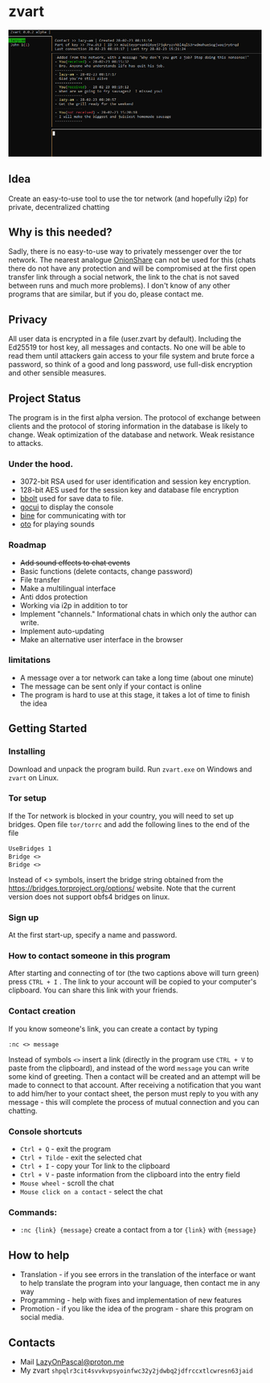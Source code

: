 zvart
=====

![zvart](screenshots/4.PNG)

## Idea

Create an easy-to-use tool to use the tor network (and hopefully i2p) for private, decentralized chatting

## Why is this needed?

Sadly, there is no easy-to-use way to privately messenger over the tor network. The nearest analogue [OnionShare](https://github.com/onionshare/onionshare) can not be used for this (chats there do not have any protection and will be compromised at the first open transfer link through a social network, the link to the chat is not saved between runs and much more problems). I don't know of any other programs that are similar, but if you do, please contact me.

## Privacy

All user data is encrypted in a file (user.zvart by default). Including the Ed25519 tor host key, all messages and contacts. No one will be able to read them until attackers gain access to your file system and brute force a password, so think of a good and long password, use full-disk encryption and other sensible measures.

## Project Status

The program is in the first alpha version. The protocol of exchange between clients
and the protocol of storing information in the database is likely to change.
Weak optimization of the database and network. Weak resistance to attacks.

### Under the hood.

* 3072-bit RSA used for user identification and session key encryption.
* 128-bit AES used for the session key and database file encryption
* [bbolt](https://github.com/etcd-io/bbolt) used for save data to file.
* [gocui](https://github.com/jroimartin/gocui) to display the console
* [bine](https://github.com/cretz/bine) for communicating with tor
* [oto](https://github.com/hajimehoshi/oto) for playing sounds

### Roadmap

* ~~Add sound effects to chat events~~
* Basic functions (delete contacts, change password)
* File transfer
* Make a multilingual interface
* Anti ddos protection
* Working via i2p in addition to tor
* Implement "channels." Informational chats in which only the author can write.
* Implement auto-updating
* Make an alternative user interface in the browser

### limitations

* A message over a tor network can take a long time (about one minute)
* The message can be sent only if your contact is online
* The program is hard to use at this stage, it takes a lot of time to finish the idea

## Getting Started

### Installing

Download and unpack the program build.
Run `zvart.exe` on Windows and `zvart` on Linux.

### Tor setup

If the Tor network is blocked in your country, you will need to set up bridges.
Open file `tor/torrc` and add the following lines to the end of the file

```
UseBridges 1
Bridge <>
Bridge <>
```

Instead of <> symbols, insert the bridge string obtained from the https://bridges.torproject.org/options/ website. Note that the current version does not support obfs4 bridges on linux.

### Sign up

At the first start-up, specify a name and password.

### How to contact someone in this program

After starting and connecting of tor (the two captions above will turn green) press `CTRL + I` . The link to your account will be copied to your computer's clipboard. You can share this link with your friends.

### Contact creation

If you know someone's link, you can create a contact by typing

```
:nc <> message
```

Instead of symbols `<>` insert a link (directly in the program use `CTRL + V` to paste from the clipboard), and instead of the word `message` you can write some kind of greeting. Then a contact will be created and an attempt will be made to connect to that account. After receiving a notification that you want to add him/her to your contact sheet, the person must reply to you with any message - this will complete the process of mutual connection and you can chatting.

### Console shortcuts
* `Сtrl + Q` - exit the program
* `Ctrl + Tilde` - exit the selected chat
* `Ctrl + I` - copy your Tor link to the clipboard
* `Ctrl + V` - paste information from the clipboard into the entry field
* `Mouse wheel` - scroll the chat
* `Mouse click on a contact` - select the chat

### Commands:

* `:nc {link} {message}` create a contact from a tor `{link}` with `{message}`

## How to help

* Translation - if you see errors in the translation of the interface or want to help translate the program into your language, then contact me in any way
* Programming - help with fixes and implementation of new features
* Promotion - if you like the idea of the program - share this program on social media.

## Contacts

* Mail LazyOnPascal@proton.me
* My zvart `shpqlr3cit4svvkvpsyoinfwc32y2jdwbq2jdfrccxtlcwresn63jaid`
